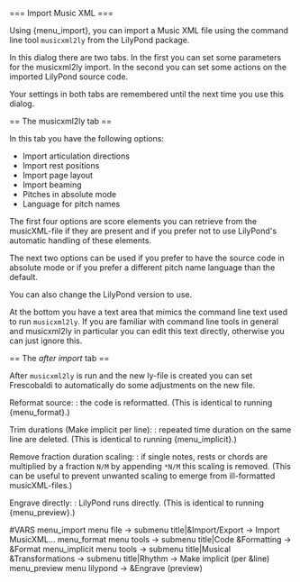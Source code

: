 === Import Music XML ===

Using {menu_import}, you can import a Music XML file using the command line tool
`musicxml2ly` from the LilyPond package.

In this dialog there are two tabs. In the first you can set some parameters 
for the musicxml2ly import. In the second you can set some actions on the 
imported LilyPond source code.

Your settings in both tabs are remembered until the next time you use this dialog.

== The musicxml2ly tab ==

In this tab you have the following options:

 * Import articulation directions
 * Import rest positions
 * Import page layout
 * Import beaming
 * Pitches in absolute mode
 * Language for pitch names

The first four options are score elements you can retrieve from the 
musicXML-file if they are present and if you prefer not to use LilyPond's 
automatic handling of these elements.

The next two options can be used if you prefer to have the source code in 
absolute mode or if you prefer a different pitch name language than the 
default.

You can also change the LilyPond version to use.

At the bottom you have a text area that mimics the command line text used to 
run `musicxml2ly`. If you are familiar with command line tools in general 
and musicxml2ly in particular you can edit this text directly, otherwise you 
can just ignore this.


== The *after import* tab ==

After `musicxml2ly` is run and the new ly-file is created you can set 
Frescobaldi to automatically do some adjustments on the new file.

Reformat source:
:  the code is reformatted.
   (This is identical to running {menu_format}.)

Trim durations (Make implicit per line):
:  repeated time duration on the same line are deleted.
   (This is identical to running {menu_implicit}.)

Remove fraction duration scaling:
:  if single notes, rests or chords are multiplied by a fraction `N/M` by
   appending `*N/M` this scaling is removed.
   (This can be useful to prevent unwanted scaling to emerge from ill-formatted
   musicXML-files.)

Engrave directly:
:  LilyPond runs directly.
   (This is identical to running {menu_preview}.)


#VARS
menu_import menu file -> submenu title|&Import/Export -> Import MusicXML...
menu_format menu tools -> submenu title|Code &Formatting -> &Format
menu_implicit menu tools -> submenu title|Musical &Transformations -> submenu title|Rhythm -> Make implicit (per &line)
menu_preview menu lilypond -> &Engrave (preview)
